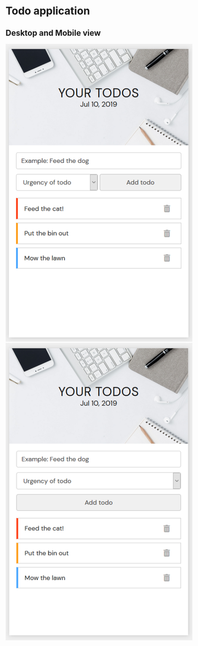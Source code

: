 # Todo application

## Desktop and Mobile view
![alt text](IMG_Desktop_view.png) ![alt text](IMG_Mobile_View.png)
